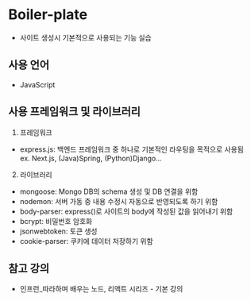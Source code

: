 # Boiler-plate
- 사이트 생성시 기본적으로 사용되는 기능 실습

## 사용 언어
- JavaScript

## 사용 프레임워크 및 라이브러리
1. 프레임워크
 - express.js: 백엔드 프레임워크 중 하나로 기본적인 라우팅을 목적으로 사용됨   
 ex. Next.js, (Java)Spring, (Python)Django...

2. 라이브러리 
 - mongoose: Mongo DB의 schema 생성 및 DB 연결을 위함
 - nodemon: 서버 가동 중 내용 수정시 자동으로 반영되도록 하기 위함
 - body-parser: express()로 사이트의 body에 작성된 값을 읽어내기 위함
 - bcrypt: 비밀번호 암호화
 - jsonwebtoken: 토큰 생성
 - cookie-parser: 쿠키에 데이터 저장하기 위함

## 참고 강의
- 인프런_따라하며 배우는 노드, 리액트 시리즈 - 기본 강의